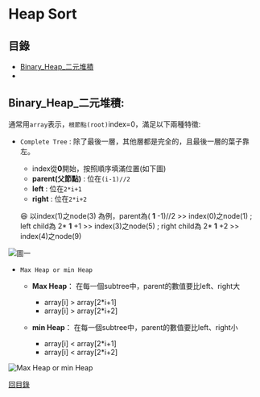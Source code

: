 Heap Sort
===

目錄
-----
* [Binary_Heap_二元堆積](#Binary_Heap_二元堆積)
* 


Binary_Heap_二元堆積:
---

通常用`array`表示，`根節點(root)`index=0，滿足以下兩種特徵:

* `Complete Tree` : 除了最後一層，其他層都是完全的，且最後一層的葉子靠左。

  * index從**0**開始，按照順序填滿位置(如下圖)
  * **parent(父節點)** : 位在`(i-1)//2`
  * **left** : 位在`2*i+1`
  * **right** : 位在`2*i+2`
  
  :laughing: 以index(1)之node(3) 為例，parent為( **1** -1)//2 >> index(0)之node(1) ; left child為 2* **1** +1 >> index(3)之node(5) ; right child為 2* **1** +2 >> index(4)之node(9)
  
  
![圖一](https://www.geeksforgeeks.org/wp-content/uploads/binaryheap.png)

* `Max Heap or min Heap`

  * **Max Heap**： 在每一個subtree中，parent的數值要比left、right大
    * array[i] > array[2*i+1]
    * array[i] > array[2*i+2]



  * **min Heap**： 在每一個subtree中，parent的數值要比left、right小
    * array[i] < array[2*i+1]
    * array[i] < array[2*i+2]

![Max Heap or min Heap](https://miro.medium.com/max/3076/1*2XhoV0IYgNlRxQ8jCW1Guw.png)

[回目錄](https://github.com/imucici/my-learning-note/blob/master/%E4%B8%8A%E8%AA%B2%E5%85%A7%E5%AE%B9%E7%AD%86%E8%A8%98/%E7%AC%AC%E4%BA%94%E9%80%B1%E4%B8%8A%E8%AA%B2%E9%80%B2%E5%BA%A6.md#%E7%9B%AE%E9%8C%84)
